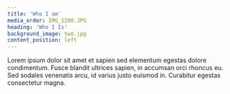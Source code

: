 ```yaml
---
title: 'Who I am'
media_order: IMG_1200.JPG
heading: 'Who I Is'
background_image: two.jpg
content_position: left
---
```


Lorem ipsum dolor sit amet et sapien sed elementum egestas dolore condimentum. Fusce blandit ultrices sapien, in accumsan orci rhoncus eu. Sed sodales venenatis arcu, id varius justo euismod in. Curabitur egestas consectetur magna.
